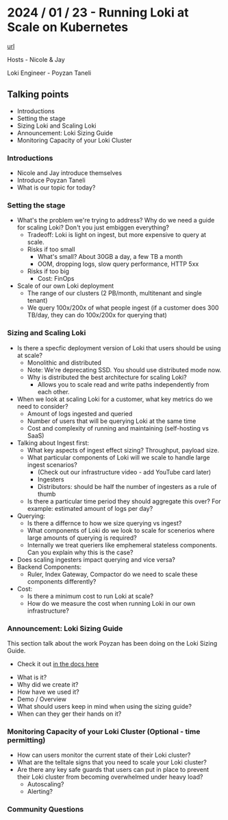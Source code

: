 # 2024 / 01 / 23 - Running Loki at Scale on Kubernetes

[url](https://www.youtube.com/watch?v=lAr0GwuZHiw)

Hosts -  Nicole & Jay

Loki Engineer - Poyzan Taneli

## Talking points

* Introductions
* Setting the stage
* Sizing Loki and Scaling Loki
* Announcement: Loki Sizing Guide
* Monitoring Capacity of your Loki Cluster

### Introductions

* Nicole and Jay introduce themselves
* Introduce Poyzan Taneli
* What is our topic for today?

### Setting the stage

* What's the problem we're trying to address? Why do we need a guide for scaling Loki? Don't you just embiggen everything?
	* Tradeoff: Loki is light on ingest, but more expensive to query at scale.
	* Risks if too small
		* What's small? About 30GB a day, a few TB a month
		* OOM, dropping logs, slow query performance, HTTP 5xx
	* Risks if too big
		* Cost: FinOps
* Scale of our own Loki deployment
	* The range of our clusters (2 PB/month, multitenant and single tenant)
	* We query 100x/200x of what people ingest (if a customer does 300 TB/day, they can do 100x/200x for querying that)


### Sizing and Scaling Loki

* Is there a specfic deployment version of Loki that users should be using at scale?
	* Monolithic and distributed
	* Note: We're deprecating SSD. You should use distributed mode now.
	* Why is distributed the best architecture for scaling Loki?
		* Allows you to scale read and write paths independently from each other.
* When we look at scaling Loki for a customer, what key metrics do we need to consider?
	* Amount of logs ingested and queried
	* Number of users that will be querying Loki at the same time
	* Cost and complexity of running and maintaining (self-hosting vs SaaS)
* Talking about Ingest first:
  * What key aspects of ingest effect sizing? Throughput, payload size. 
  * What particular components of Loki will we scale to handle large ingest scenarios?
    * (Check out our infrastructure video - add YouTube card later)
    * Ingesters
    * Distributors: should be half the number of ingesters as a rule of thumb
  * Is there a particular time period they should aggregate this over? For example: estimated amount of logs per day?
* Querying:
  * Is there a differnce to how we size querying vs ingest?
  * What components of Loki do we look to scale for scenerios where large amounts of querying is required?
  * Internally we treat queriers like emphemeral stateless components. Can you explain why this is the case?
* Does scaling ingesters impact querying and vice versa?
* Backend Components:
  * Ruler, Index Gateway, Compactor do we need to scale these components differently?
* Cost:
  * Is there a minimum cost to run Loki at scale?
  * How do we measure the cost when running Loki in our own infrastructure?

### Announcement: Loki Sizing Guide

This section talk about the work Poyzan has been doing on the Loki Sizing Guide. 
- Check it out [in the docs here](https://grafana.com/docs/loki/latest/setup/size/)
* What is it?
* Why did we create it?
* How have we used it?
* Demo / Overview
* What should users keep in mind when using the sizing guide?
* When can they ger their hands on it?

### Monitoring Capacity of your Loki Cluster (Optional -  time permitting)

* How can users monitor the current state of their Loki cluster?
* What are the telltale signs that you need to scale your Loki cluster?
* Are there any key safe guards that users can put in place to prevent their Loki cluster from becoming overwhelmed under heavy load?
  * Autoscaling?
  * Alerting?

### Community Questions
